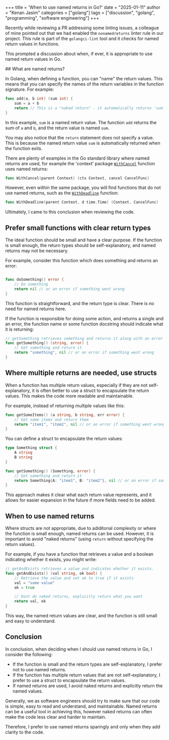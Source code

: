 +++
title = 'When to use named returns in Go?'
date = "2025-01-11"
author = "Kenan Jasim"
categories = ["golang"]
tags = ["discussion", "golang", "programming", "software engineering"]
+++

Recently while reviewing a PR addressing some linting issues, a colleague of mine pointed out that we had enabled the `nonamedreturns` linter rule in our project. This rule is part of the `golangci-lint` tool and it checks for named return values in functions.

This prompted a discussion about when, if ever, it is appropriate to use named return values in Go.

## What are named returns?

In Golang, when defining a function, you can "name" the return values. This means that you can specify the names of the return variables in the function signature. For example:

```go
func add(a, b int) (sum int) {
    sum = a + b
    return // This is a "naked return" - it automatically returns 'sum'
}
```

In this example, `sum` is a named return value. The function `add` returns the sum of `a` and `b`, and the return value is named `sum`.

You may also notice that the `return` statement does not specify a value. This is because the named return value `sum` is automatically returned when the function exits.

There are plenty of examples in the Go standard library where named returns are used, for example the 'context' package [`WithCancel`](https://pkg.go.dev/context#WithCancel) function uses named returns:

```go
func WithCancel(parent Context) (ctx Context, cancel CancelFunc)
```

However, even within the same package, you will find functions that do not use named returns, such as the [`WithDeadline`](https://pkg.go.dev/context#WithDeadline) function:

```go
func WithDeadline(parent Context, d time.Time) (Context, CancelFunc)
```

Ultimately, I came to this conclusion when reviewing the code. 

## Prefer small functions with clear return types

The ideal function should be small and have a clear purpose. If the function is small enough, the return types should be self-explanatory, and named returns may not be necessary.

For example, consider this function which does something and returns an error:

```go

func doSomething() error {
    // Do something
    return nil // or an error if something went wrong
}
```

This function is straightforward, and the return type is clear. There is no need for named returns here.

If the function is responsible for doing some action, and returns a single and an error, the function name or some function docstring should indicate what it is returning:

```go
// getSomething retrieves something and returns it along with an error if it fails.
func getSomething() (string, error) {
    // Get something and return it
    return "something", nil // or an error if something went wrong
}
```

## Where multiple returns are needed, use structs

When a function has multiple return values, especially if they are not self-explanatory, it is often better to use a struct to encapsulate the return values. This makes the code more readable and maintainable.

For example, instead of returning multiple values like this:

```go
func getSomeItems() (a string, b string, err error) {
    // Get some items and return them
    return "item1", "item2", nil // or an error if something went wrong
}
```

You can define a struct to encapsulate the return values:

```go
type Something struct {
    A string
    B string
}

func getSomething() (Something, error) {
    // Get something and return it
    return Something{A: "item1", B: "item2"}, nil // or an error if something went wrong
}
```

This approach makes it clear what each return value represents, and it allows for easier expansion in the future if more fields need to be added. 

## When to use named returns

Where structs are not appropriate, due to adiditonal complexity or where the function is small enough, named returns can be used. However, it is important to avoid "naked returns" (using `return` without specifying the return values).

For example, if you have a function that retrieves a value and a boolean indicating whether it exists, you might write:

```go
// getAndExists retrieves a value and indicates whether it exists.
func getAndExists() (val string, ok bool) {
    // Retrieve the value and set ok to true if it exists
    val = "some value"
    ok = true

    // Dont do naked returns, explicitly return what you want
    return val, ok
}
```

This way, the named return values are clear, and the function is still small and easy to understand.

## Conclusion

In conclusion, when deciding when I should use named returns in Go, I consider the following:

* If the function is small and the return types are self-explanatory, I prefer not to use named returns.
* If the function has multiple return values that are not self-explanatory, I prefer to use a struct to encapsulate the return values.
* If named returns are used, I avoid naked returns and explicitly return the named values.

Generally, we as software engineers should try to make sure that our code is simple, easy to read and understand, and maintainable. Named returns can be a useful tool in achieving this, however naked returns can often make the code less clear and harder to maintain. 

Therefore, I prefer to use named returns sparingly and only when they add clarity to the code.

